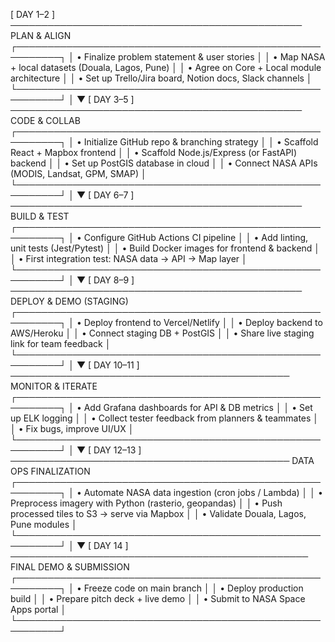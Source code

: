 [ DAY 1–2 ] ───────────────────────────────────────────────
 PLAN & ALIGN
 ┌─────────────────────────────────────────────────────────┐
 │ • Finalize problem statement & user stories             │
 │ • Map NASA + local datasets (Douala, Lagos, Pune)       │
 │ • Agree on Core + Local module architecture             │
 │ • Set up Trello/Jira board, Notion docs, Slack channels │
 └─────────────────────────────────────────────────────────┘
           │
           ▼
[ DAY 3–5 ] ───────────────────────────────────────────────
 CODE & COLLAB
 ┌─────────────────────────────────────────────────────────┐
 │ • Initialize GitHub repo & branching strategy           │
 │ • Scaffold React + Mapbox frontend                      │
 │ • Scaffold Node.js/Express (or FastAPI) backend          │
 │ • Set up PostGIS database in cloud                      │
 │ • Connect NASA APIs (MODIS, Landsat, GPM, SMAP)          │
 └─────────────────────────────────────────────────────────┘
           │
           ▼
[ DAY 6–7 ] ───────────────────────────────────────────────
 BUILD & TEST
 ┌─────────────────────────────────────────────────────────┐
 │ • Configure GitHub Actions CI pipeline                  │
 │ • Add linting, unit tests (Jest/Pytest)                  │
 │ • Build Docker images for frontend & backend            │
 │ • First integration test: NASA data → API → Map layer   │
 └─────────────────────────────────────────────────────────┘
           │
           ▼
[ DAY 8–9 ] ───────────────────────────────────────────────
 DEPLOY & DEMO (STAGING)
 ┌─────────────────────────────────────────────────────────┐
 │ • Deploy frontend to Vercel/Netlify                     │
 │ • Deploy backend to AWS/Heroku                          │
 │ • Connect staging DB + PostGIS                          │
 │ • Share live staging link for team feedback             │
 └─────────────────────────────────────────────────────────┘
           │
           ▼
[ DAY 10–11 ] ─────────────────────────────────────────────
 MONITOR & ITERATE
 ┌─────────────────────────────────────────────────────────┐
 │ • Add Grafana dashboards for API & DB metrics           │
 │ • Set up ELK logging                                    │
 │ • Collect tester feedback from planners & teammates     │
 │ • Fix bugs, improve UI/UX                               │
 └─────────────────────────────────────────────────────────┘
           │
           ▼
[ DAY 12–13 ] ─────────────────────────────────────────────
 DATA OPS FINALIZATION
 ┌─────────────────────────────────────────────────────────┐
 │ • Automate NASA data ingestion (cron jobs / Lambda)     │
 │ • Preprocess imagery with Python (rasterio, geopandas)  │
 │ • Push processed tiles to S3 → serve via Mapbox         │
 │ • Validate Douala, Lagos, Pune modules                  │
 └─────────────────────────────────────────────────────────┘
           │
           ▼
[ DAY 14 ] ────────────────────────────────────────────────
 FINAL DEMO & SUBMISSION
 ┌─────────────────────────────────────────────────────────┐
 │ • Freeze code on main branch                            │
 │ • Deploy production build                               │
 │ • Prepare pitch deck + live demo                        │
 │ • Submit to NASA Space Apps portal                      │
 └─────────────────────────────────────────────────────────┘
